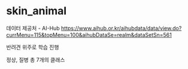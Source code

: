 # skin_animal

데이터 제공처 - AI-Hub
https://www.aihub.or.kr/aihubdata/data/view.do?currMenu=115&topMenu=100&aihubDataSe=realm&dataSetSn=561

반려견 위주로 학습 진행 

정상, 질병 총 7개의 클래스 
